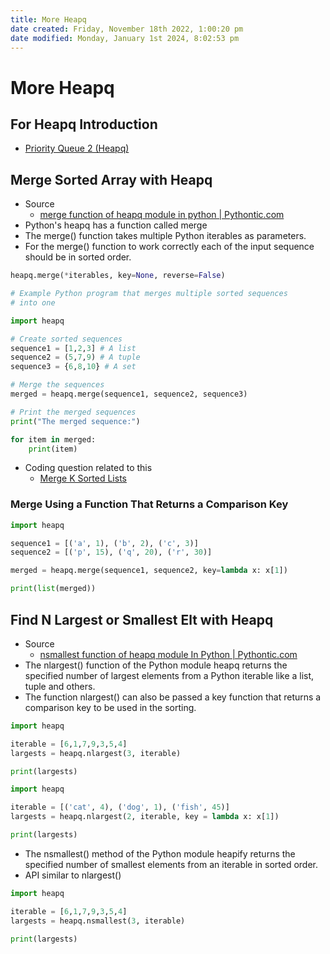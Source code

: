```yaml
---
title: More Heapq
date created: Friday, November 18th 2022, 1:00:20 pm
date modified: Monday, January 1st 2024, 8:02:53 pm
---
```


# More Heapq

## For Heapq Introduction

- [Priority Queue 2 (Heapq)](Algo/Fundamental%20Algorithms/Linked%20List/Stack%20&%20Queue.md#Priority%20Queue%202%20(Heapq))

## Merge Sorted Array with Heapq

- Source
	- [merge function of heapq module in python | Pythontic.com](https://pythontic.com/algorithms/heapq/merge)
- Python's heapq has a function called merge
- The merge() function takes multiple Python iterables as parameters.
- For the merge() function to work correctly each of the input sequence should be in sorted order.

```python
heapq.merge(*iterables, key=None, reverse=False)
```

```python
# Example Python program that merges multiple sorted sequences
# into one

import heapq

# Create sorted sequences
sequence1 = [1,2,3] # A list
sequence2 = (5,7,9) # A tuple
sequence3 = {6,8,10} # A set

# Merge the sequences
merged = heapq.merge(sequence1, sequence2, sequence3)

# Print the merged sequences
print("The merged sequence:")

for item in merged:
    print(item)
```

- Coding question related to this
	- [Merge K Sorted Lists](Algo/Fundamental%20Algorithms/Misc/Sub%20Array/Merge%20K%20Sorted%20Lists.md)
### Merge Using a Function That Returns a Comparison Key

```python
import heapq

sequence1 = [('a', 1), ('b', 2), ('c', 3)]
sequence2 = [('p', 15), ('q', 20), ('r', 30)]

merged = heapq.merge(sequence1, sequence2, key=lambda x: x[1])

print(list(merged))
```

## Find N Largest or Smallest Elt with Heapq

- Source
	- [nsmallest function of heapq module In Python | Pythontic.com](https://pythontic.com/algorithms/heapq/nsmallest)
- The nlargest() function of the Python module heapq returns the specified number of largest elements from a Python iterable like a list, tuple and others.
- The function nlargest() can also be passed a key function that returns a comparison key to be used in the sorting.

```python
import heapq

iterable = [6,1,7,9,3,5,4]
largests = heapq.nlargest(3, iterable)

print(largests)
```

```python
import heapq

iterable = [('cat', 4), ('dog', 1), ('fish', 45)]
largests = heapq.nlargest(2, iterable, key = lambda x: x[1])

print(largests)
```

- The nsmallest() method of the Python module heapify returns the specified number of smallest elements from an iterable in sorted order.
- API similar to nlargest()

```python
import heapq

iterable = [6,1,7,9,3,5,4]
largests = heapq.nsmallest(3, iterable)

print(largests)
```

